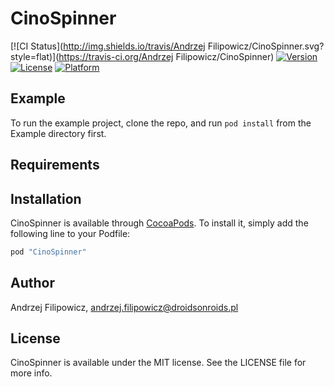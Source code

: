 # CinoSpinner

[![CI Status](http://img.shields.io/travis/Andrzej Filipowicz/CinoSpinner.svg?style=flat)](https://travis-ci.org/Andrzej Filipowicz/CinoSpinner)
[![Version](https://img.shields.io/cocoapods/v/CinoSpinner.svg?style=flat)](http://cocoapods.org/pods/CinoSpinner)
[![License](https://img.shields.io/cocoapods/l/CinoSpinner.svg?style=flat)](http://cocoapods.org/pods/CinoSpinner)
[![Platform](https://img.shields.io/cocoapods/p/CinoSpinner.svg?style=flat)](http://cocoapods.org/pods/CinoSpinner)

## Example

To run the example project, clone the repo, and run `pod install` from the Example directory first.

## Requirements

## Installation

CinoSpinner is available through [CocoaPods](http://cocoapods.org). To install
it, simply add the following line to your Podfile:

```ruby
pod "CinoSpinner"
```

## Author

Andrzej Filipowicz, andrzej.filipowicz@droidsonroids.pl

## License

CinoSpinner is available under the MIT license. See the LICENSE file for more info.
